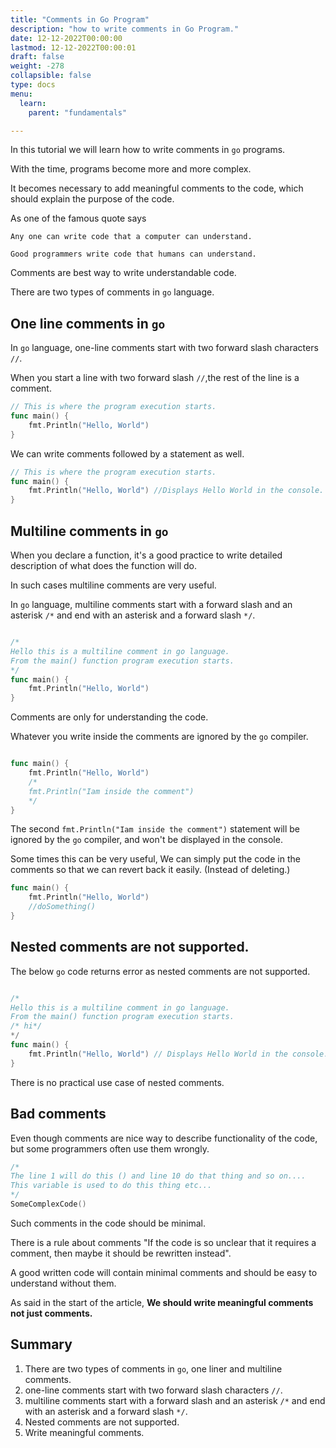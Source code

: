 ```yaml
---
title: "Comments in Go Program"
description: "how to write comments in Go Program."
date: 12-12-2022T00:00:00
lastmod: 12-12-2022T00:00:01
draft: false
weight: -278
collapsible: false
type: docs
menu:
  learn:
    parent: "fundamentals"

---
```


In this tutorial we will learn how to write comments in `go` programs.

With the time, programs become more and more complex. 

It becomes necessary to add meaningful comments to the code, which should explain the purpose of the code.

As one of the famous quote says 

```text
Any one can write code that a computer can understand. 

Good programmers write code that humans can understand.
```
Comments are best way to write understandable code.

There are two types of comments in `go` language. 

## One line comments in `go`

In `go` language, one-line comments start with two forward slash characters `//`.

When you start a line with two forward slash `//`,the rest of the line is a comment.

```go
// This is where the program execution starts.
func main() {
	fmt.Println("Hello, World")
}
```

We can write comments followed by a statement as well. 

```go
// This is where the program execution starts.
func main() {
	fmt.Println("Hello, World") //Displays Hello World in the console.
}
```

## Multiline comments in `go` 

When you declare a function, it's a good practice to write detailed description of what does the function will do. 

In such cases multiline comments are very useful. 

In `go` language, multiline comments start with a forward slash and an asterisk `/*` and end with an asterisk and a forward slash `*/`.

```go

/*
Hello this is a multiline comment in go language.
From the main() function program execution starts.
*/
func main() {
	fmt.Println("Hello, World")
}

```

Comments are only for understanding the code. 

Whatever you write inside the comments are ignored by the `go` compiler. 

```go

func main() {
	fmt.Println("Hello, World")
    /*
    fmt.Println("Iam inside the comment")
    */
}

```

The second `fmt.Println("Iam inside the comment")` statement will be ignored by the `go` compiler, and won't be displayed in the console.

Some times this can be very useful, We can simply put the code in the comments so that we can revert back it easily. (Instead of deleting.)

```go
func main() {
	fmt.Println("Hello, World")
    //doSomething()
}
```

## Nested comments are not supported. 

The below `go` code returns error as nested comments are not supported. 

```go

/*
Hello this is a multiline comment in go language.
From the main() function program execution starts.
/* hi*/
*/
func main() {
	fmt.Println("Hello, World") // Displays Hello World in the console.
}

```

There is no practical use case of nested comments. 

## Bad comments

Even though comments are nice way to describe functionality of the code, but some programmers often use them wrongly.

```go
/*
The line 1 will do this () and line 10 do that thing and so on.... 
This variable is used to do this thing etc... 
*/
SomeComplexCode()
```

Such comments in the code should be minimal.

There is a rule about comments "If the code is so unclear that it requires a comment, then maybe it should be rewritten instead". 

A good written code will contain minimal comments and should be easy to understand without them.

As said in the start of the article, **We should write meaningful comments not just comments.** 


## Summary

1. There are two types of comments in `go`, one liner and multiline comments.
2. one-line comments start with two forward slash characters `//`.
3. multiline comments start with a forward slash and an asterisk `/*` and end with an asterisk and a forward slash `*/`.
4. Nested comments are not supported.
5. Write meaningful comments.
